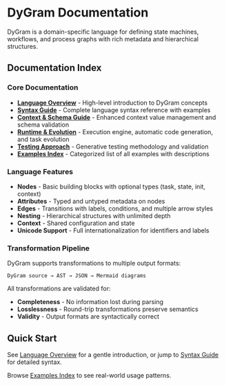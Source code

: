 # DyGram Documentation

DyGram is a domain-specific language for defining state machines, workflows, and process graphs with rich metadata and hierarchical structures.

## Documentation Index

### Core Documentation
- **[Language Overview](language-overview.md)** - High-level introduction to DyGram concepts
- **[Syntax Guide](syntax-guide.md)** - Complete language syntax reference with examples
- **[Context & Schema Guide](context-and-schema-guide.md)** - Enhanced context value management and schema validation
- **[Runtime & Evolution](runtime-and-evolution.md)** - Execution engine, automatic code generation, and task evolution
- **[Testing Approach](testing-approach.md)** - Generative testing methodology and validation
- **[Examples Index](examples-index.md)** - Categorized list of all examples with descriptions

### Language Features
- **Nodes** - Basic building blocks with optional types (task, state, init, context)
- **Attributes** - Typed and untyped metadata on nodes
- **Edges** - Transitions with labels, conditions, and multiple arrow styles
- **Nesting** - Hierarchical structures with unlimited depth
- **Context** - Shared configuration and state
- **Unicode Support** - Full internationalization for identifiers and labels

### Transformation Pipeline
DyGram supports transformations to multiple output formats:
```
DyGram source → AST → JSON → Mermaid diagrams
```

All transformations are validated for:
- **Completeness** - No information lost during parsing
- **Losslessness** - Round-trip transformations preserve semantics
- **Validity** - Output formats are syntactically correct

## Quick Start

See [Language Overview](language-overview.md) for a gentle introduction, or jump to [Syntax Guide](syntax-guide.md) for detailed syntax.

Browse [Examples Index](examples-index.md) to see real-world usage patterns.
